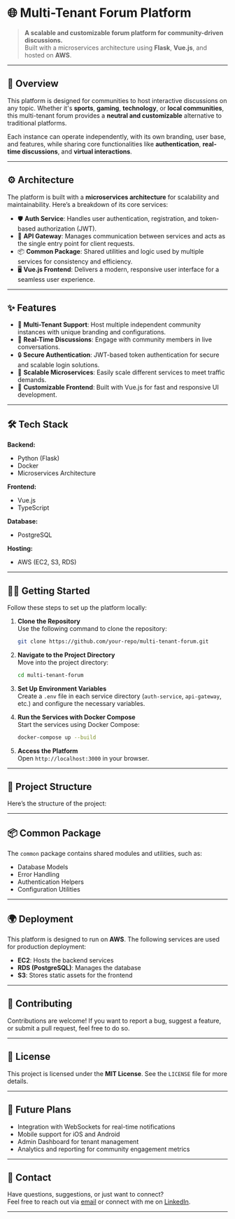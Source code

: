 # 🌐 Multi-Tenant Forum Platform  

> **A scalable and customizable forum platform for community-driven discussions.**  
> Built with a microservices architecture using **Flask**, **Vue.js**, and hosted on **AWS**.

---

## 📖 Overview  

This platform is designed for communities to host interactive discussions on any topic. Whether it's **sports**, **gaming**, **technology**, or **local communities**, this multi-tenant forum provides a **neutral and customizable** alternative to traditional platforms.  

Each instance can operate independently, with its own branding, user base, and features, while sharing core functionalities like **authentication**, **real-time discussions**, and **virtual interactions**.

---

## ⚙️ Architecture  

The platform is built with a **microservices architecture** for scalability and maintainability. Here’s a breakdown of its core services:

- 🛡️ **Auth Service**: Handles user authentication, registration, and token-based authorization (JWT).  
- 🚏 **API Gateway**: Manages communication between services and acts as the single entry point for client requests.  
- 📦 **Common Package**: Shared utilities and logic used by multiple services for consistency and efficiency.  
- 🖥️ **Vue.js Frontend**: Delivers a modern, responsive user interface for a seamless user experience.  

---

## ✨ Features  

- 🏢 **Multi-Tenant Support**: Host multiple independent community instances with unique branding and configurations.  
- 💬 **Real-Time Discussions**: Engage with community members in live conversations.  
- 🔒 **Secure Authentication**: JWT-based token authentication for secure and scalable login solutions.  
- 🚀 **Scalable Microservices**: Easily scale different services to meet traffic demands.  
- 🎨 **Customizable Frontend**: Built with Vue.js for fast and responsive UI development.  

---

## 🛠️ Tech Stack  

**Backend:**  
- Python (Flask)  
- Docker  
- Microservices Architecture  

**Frontend:**  
- Vue.js  
- TypeScript  

**Database:**  
- PostgreSQL  

**Hosting:**  
- AWS (EC2, S3, RDS)  

---

## 🧑‍💻 Getting Started  

Follow these steps to set up the platform locally:

1. **Clone the Repository**  
   Use the following command to clone the repository:  
   ```sh
   git clone https://github.com/your-repo/multi-tenant-forum.git
   ```

2. **Navigate to the Project Directory**  
   Move into the project directory:  
   ```sh
   cd multi-tenant-forum
   ```

3. **Set Up Environment Variables**  
   Create a `.env` file in each service directory (`auth-service`, `api-gateway`, etc.) and configure the necessary variables.

4. **Run the Services with Docker Compose**  
   Start the services using Docker Compose:  
   ```sh
   docker-compose up --build
   ```

5. **Access the Platform**  
   Open `http://localhost:3000` in your browser.

---

## 📂 Project Structure  

Here’s the structure of the project:  

---

## 📦 Common Package  

The `common` package contains shared modules and utilities, such as:  
- Database Models  
- Error Handling  
- Authentication Helpers  
- Configuration Utilities  

---

## 🌍 Deployment  

This platform is designed to run on **AWS**. The following services are used for production deployment:  

- **EC2**: Hosts the backend services  
- **RDS (PostgreSQL)**: Manages the database  
- **S3**: Stores static assets for the frontend  

---

## 📣 Contributing  

Contributions are welcome! If you want to report a bug, suggest a feature, or submit a pull request, feel free to do so.

---

## 📜 License  

This project is licensed under the **MIT License**. See the `LICENSE` file for more details.

---

## 🚀 Future Plans  

- Integration with WebSockets for real-time notifications  
- Mobile support for iOS and Android  
- Admin Dashboard for tenant management  
- Analytics and reporting for community engagement metrics  

---

## 💬 Contact  

Have questions, suggestions, or just want to connect?  
Feel free to reach out via [email](mailto:gurjotsa143@gmail.com) or connect with me on [LinkedIn](https://linkedin.com/in/gurjot-singh-developer).

---

